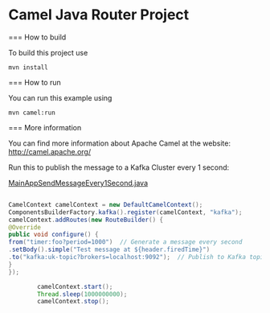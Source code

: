 Camel Java Router Project
=========================

=== How to build

To build this project use

    mvn install

=== How to run

You can run this example using

    mvn camel:run

=== More information

You can find more information about Apache Camel at the website: http://camel.apache.org/

Run this to publish the message to a Kafka Cluster every 1 second:

[MainAppSendMessageEvery1Second.java](src%2Fmain%2Fjava%2Forg%2Fapache%2Fcamel%2Flearn%2FMainAppSendMessageEvery1Second.java)


```java

CamelContext camelContext = new DefaultCamelContext();
ComponentsBuilderFactory.kafka().register(camelContext, "kafka");
camelContext.addRoutes(new RouteBuilder() {
@Override
public void configure() {
from("timer:foo?period=1000")  // Generate a message every second
.setBody().simple("Test message at ${header.firedTime}")
.to("kafka:uk-topic?brokers=localhost:9092");  // Publish to Kafka topic
}
});

        camelContext.start();
        Thread.sleep(1000000000);
        camelContext.stop();

```